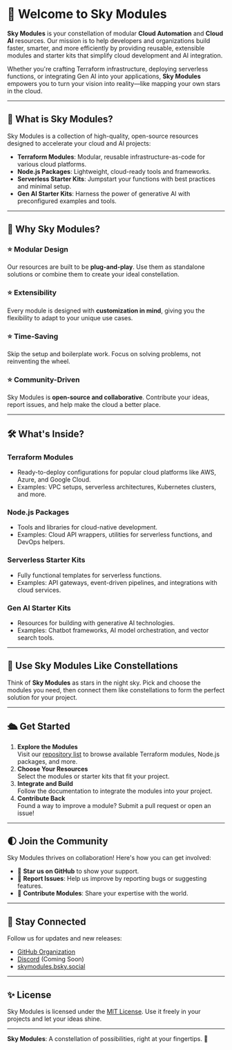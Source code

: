 # 🌌 Welcome to Sky Modules

**Sky Modules** is your constellation of modular **Cloud Automation** and **Cloud AI** resources. Our mission is to help developers and organizations build faster, smarter, and more efficiently by providing reusable, extensible modules and starter kits that simplify cloud development and AI integration.

Whether you're crafting Terraform infrastructure, deploying serverless functions, or integrating Gen AI into your applications, **Sky Modules** empowers you to turn your vision into reality—like mapping your own stars in the cloud.

---

## 🚀 What is Sky Modules?

Sky Modules is a collection of high-quality, open-source resources designed to accelerate your cloud and AI projects:

- **Terraform Modules**: Modular, reusable infrastructure-as-code for various cloud platforms.
- **Node.js Packages**: Lightweight, cloud-ready tools and frameworks.
- **Serverless Starter Kits**: Jumpstart your functions with best practices and minimal setup.
- **Gen AI Starter Kits**: Harness the power of generative AI with preconfigured examples and tools.

---

## 🌠 Why Sky Modules?

### ⭐ Modular Design

Our resources are built to be **plug-and-play**. Use them as standalone solutions or combine them to create your ideal constellation.

### ⭐ Extensibility

Every module is designed with **customization in mind**, giving you the flexibility to adapt to your unique use cases.

### ⭐ Time-Saving

Skip the setup and boilerplate work. Focus on solving problems, not reinventing the wheel.

### ⭐ Community-Driven

Sky Modules is **open-source and collaborative**. Contribute your ideas, report issues, and help make the cloud a better place.

---

## 🛠️ What's Inside?

### Terraform Modules

- Ready-to-deploy configurations for popular cloud platforms like AWS, Azure, and Google Cloud.
- Examples: VPC setups, serverless architectures, Kubernetes clusters, and more.

### Node.js Packages

- Tools and libraries for cloud-native development.
- Examples: Cloud API wrappers, utilities for serverless functions, and DevOps helpers.

### Serverless Starter Kits

- Fully functional templates for serverless functions.
- Examples: API gateways, event-driven pipelines, and integrations with cloud services.

### Gen AI Starter Kits

- Resources for building with generative AI technologies.
- Examples: Chatbot frameworks, AI model orchestration, and vector search tools.

---

## 🌌 Use Sky Modules Like Constellations

Think of **Sky Modules** as stars in the night sky. Pick and choose the modules you need, then connect them like constellations to form the perfect solution for your project.

---

## 🛳️ Get Started

1. **Explore the Modules**  
   Visit our [repository list](#) to browse available Terraform modules, Node.js packages, and more.
2. **Choose Your Resources**  
   Select the modules or starter kits that fit your project.
3. **Integrate and Build**  
   Follow the documentation to integrate the modules into your project.
4. **Contribute Back**  
   Found a way to improve a module? Submit a pull request or open an issue!

---

## 🌓 Join the Community

Sky Modules thrives on collaboration! Here's how you can get involved:

- 🌟 **Star us on GitHub** to show your support.
- 🐛 **Report Issues**: Help us improve by reporting bugs or suggesting features.
- 🚀 **Contribute Modules**: Share your expertise with the world.

---

## 🌌 Stay Connected

Follow us for updates and new releases:

- [GitHub Organization](https://github.com/SkyModules)
- [Discord](#) (Coming Soon)
- [skymodules.bsky.social](skymodules.bsky.social)

---

## ✨ License

Sky Modules is licensed under the [MIT License](LICENSE). Use it freely in your projects and let your ideas shine.

---

**Sky Modules**: A constellation of possibilities, right at your fingertips. 🌟
